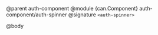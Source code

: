 @parent auth-component
@module {can.Component} auth-component/auth-spinner <auth-spinner>
@signature `<auth-spinner>`

@body

## <auth-spinner>

